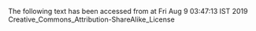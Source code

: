 The following text has been accessed from at Fri Aug 9 03:47:13 IST 2019
Creative_Commons_Attribution-ShareAlike_License
